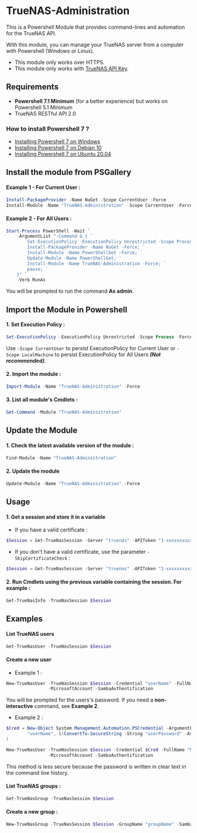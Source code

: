# TrueNAS-Administration
This is a Powershell Module that provides command-lines and automation for the TrueNAS API.

With this module, you can manage your TrueNAS server from a computer with Powershell (Windows or Linux).
* This module only works over HTTPS.
* This module only works with [TrueNAS API Key](https://www.truenas.com/docs/hub/additional-topics/api/#creating-api-keys).

## Requirements
* **Powershell 7.1 Minimum** (for a better experience) but works on Powershell 5.1 Minimum
* TrueNAS RESTful API 2.0

### How to install Powershell 7 ?
* [Installing Powershell 7 on Windows](https://docs.microsoft.com/en-us/powershell/scripting/install/installing-powershell-core-on-windows?view=powershell-7.1)
* [Installing Powershell 7 on Debian 10](https://docs.microsoft.com/en-us/powershell/scripting/install/installing-powershell-core-on-linux?view=powershell-7.1#debian-10)
* [Installing Powershell 7 on Ubuntu 20.04](https://docs.microsoft.com/en-us/powershell/scripting/install/installing-powershell-core-on-linux?view=powershell-7.1#ubuntu-2004)


## Install the module from PSGallery
#### Example 1 - For Current User :
```Powershell
Install-PackageProvider -Name NuGet -Scope CurrentUser -Force
Install-Module -Name "TrueNAS-Administration" -Scope CurrentUser -Force
```

#### Example 2 - For All Users :
```Powershell
Start-Process PowerShell -Wait `
	-ArgumentList "-Command & { `
		Set-ExecutionPolicy -ExecutionPolicy Unrestricted -Scope Process -Force; `
		Install-PackageProvider -Name NuGet -Force; `
		Install-Module -Name PowerShellGet -Force; `
		Update-Module -Name PowerShellGet; `
		Install-Module -Name TrueNAS-Administration -Force; `
		pause; `
	}" `
	-Verb RunAs
```
You will be prompted to run the command **As admin**.


## Import the Module in Powershell
#### 1. Set Execution Policy :
```Powershell
Set-ExecutionPolicy -ExecutionPolicy Unrestricted -Scope Process -Force
```
Use `-Scope CurrentUser` to persist ExecutionPolicy for Current User or `-Scope LocalMachine` to persist ExecutionPolicy for All Users **_(Not recommended)_**.

#### 2. Import the module :
```Powershell
Import-Module -Name "TrueNAS-Administration" -Force
```

#### 3. List all module's Cmdlets :
```Powershell
Get-Command -Module "TrueNAS-Administration"
```


## Update the Module 
#### 1. Check the latest available version of the module :
```Powershell
Find-Module -Name "TrueNAS-Administration"
```

#### 2. Update the module
```Powershell
Update-Module -Name "TrueNAS-Administration" -Force
```


## Usage
#### 1. Get a session and store it in a variable
* If you have a valid certificate :
```Powershell
$Session = Get-TrueNasSession -Server "truenas" -APIToken "1-xxxxxxxxxxx"
```
* If you don't have a valid certificate, use the parameter `-SkipCertificateCheck` :
```Powershell
$Session = Get-TrueNasSession -Server "truenas" -APIToken "1-xxxxxxxxxxx" -SkipCertificateCheck
```
#### 2. Run Cmdlets using the previous variable containing the session. For example :
```Powershell
Get-TrueNasInfo -TrueNasSession $Session
```

## Examples
#### List TrueNAS users
```Powershell
Get-TrueNasUser -TrueNasSession $Session
```

#### Create a new user
* Example 1 :
```Powershell
New-TrueNasUser -TrueNasSession $Session -Credential "userName" -FullName "My New User" `
                -MicrosoftAccount -SambaAuthentification
```
You will be prompted for the users's password. If you need a **non-interactive** command, see **Example 2**.

* Example 2 :
```Powershell
$Cred = New-Object System.Management.Automation.PSCredential -ArgumentList @(
        "userName", $(ConvertTo-SecureString -String "userPassword" -AsPlainText -Force)
)

New-TrueNasUser -TrueNasSession $Session -Credential $Cred -FullName "My New User" `
                -MicrosoftAccount -SambaAuthentification
```
This method is less secure because the password is written in clear text in the command line history.

#### List TrueNAS groups :
```Powershell
Get-TrueNasGroup -TrueNasSession $Session
```

#### Create a new group :
```Powershell
New-TrueNasGroup -TrueNasSession $Session -GroupName "groupName" -SambaGroup
```